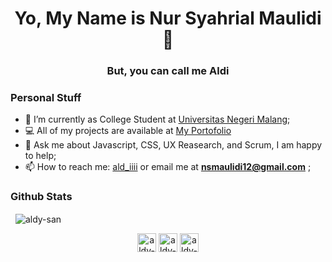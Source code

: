 <h1 align="center">Yo, My Name is Nur Syahrial Maulidi👋</h1>
<h3 align="center">But, you can call me <b>Aldi</b></h3>

### Personal Stuff
- 🔭 I’m currently as College Student at [Universitas Negeri Malang](https://dipainhouse.com/);
- 💻 All of my projects are available at [My Portofolio](http://aldi-maulidi.vercel.app/)
- 💬 Ask me about Javascript, CSS, UX Reasearch, and Scrum, I am happy to help;
- 📫 How to reach me: [ald_iiii](https://twitter.com/ald_iiii) or email me at **nsmaulidi12@gmail.com**  ;


### Github Stats

<p>&nbsp;
    <img align="center" src="https://github-readme-stats.vercel.app/api?username=aldy-san&show_icons=true" alt="aldy-san" />
</p>

<p align="center">
    <a href="https://www.linkedin.com/in/nur-syahrial-maulidi-99333b1aa/" target="blank"><img align="center" src="https://cdn2.iconfinder.com/data/icons/social-media-2285/512/1_Linkedin_unofficial_colored_svg-512.png" alt="aldy-san" height="30" width="30" /></a>
    <a href="https://twitter.com/ald_iiii" target="blank"><img align="center" src="https://cdn2.iconfinder.com/data/icons/social-media-2285/512/1_Twitter3_colored_svg-512.png" alt="aldy-san" height="30" width="30" /></a>
    <a href="https://www.instagram.com/nur.sm_/" target="blank"><img align="center" src="https://cdn2.iconfinder.com/data/icons/social-media-2285/512/1_Instagram_colored_svg_1-512.png" alt="aldy-san" height="30" width="30" /></a>    
</p>
